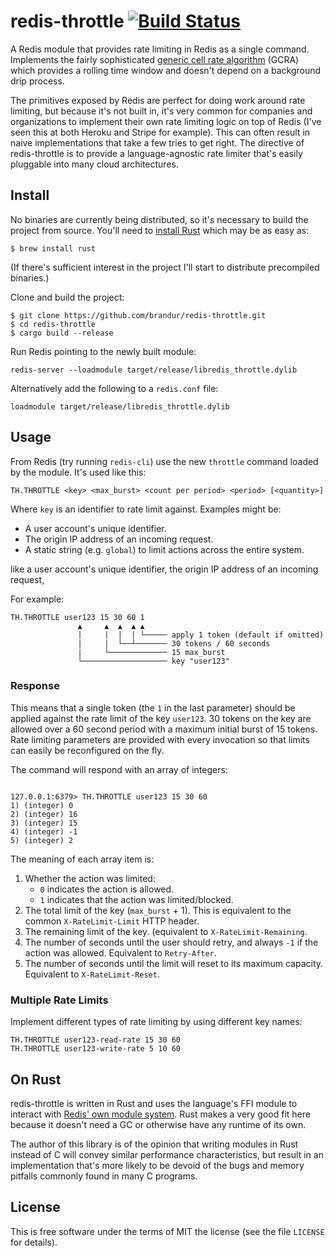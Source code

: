 # redis-throttle [![Build Status](https://travis-ci.org/brandur/redis-throttle.svg?branch=master)](https://travis-ci.org/brandur/redis-throttle)

A Redis module that provides rate limiting in Redis as a single command.
Implements the fairly sophisticated [generic cell rate algorithm][gcra] (GCRA)
which provides a rolling time window and doesn't depend on a background drip
process.

The primitives exposed by Redis are perfect for doing work around rate
limiting, but because it's not built in, it's very common for companies and
organizations to implement their own rate limiting logic on top of Redis (I've
seen this at both Heroku and Stripe for example). This can often result in
naive implementations that take a few tries to get right. The directive of
redis-throttle is to provide a language-agnostic rate limiter that's easily
pluggable into many cloud architectures.

## Install

No binaries are currently being distributed, so it's necessary to build the
project from source. You'll need to [install Rust][rust-downloads] which may be
as easy as:

```
$ brew install rust
```

(If there's sufficient interest in the project I'll start to distribute
precompiled binaries.)

Clone and build the project:

```
$ git clone https://github.com/brandur/redis-throttle.git
$ cd redis-throttle
$ cargo build --release
```

Run Redis pointing to the newly built module:

```
redis-server --loadmodule target/release/libredis_throttle.dylib
```

Alternatively add the following to a `redis.conf` file:

```
loadmodule target/release/libredis_throttle.dylib
```

## Usage

From Redis (try running `redis-cli`) use the new `throttle` command loaded by
the module. It's used like this:

```
TH.THROTTLE <key> <max_burst> <count per period> <period> [<quantity>]
```

Where `key` is an identifier to rate limit against. Examples might be:

* A user account's unique identifier.
* The origin IP address of an incoming request.
* A static string (e.g. `global`) to limit actions across the entire system.

like a user account's unique identifier, the origin IP address of an incoming
request, 

For example:

```
TH.THROTTLE user123 15 30 60 1
               ▲     ▲  ▲  ▲ ▲
               |     |  |  | └───── apply 1 token (default if omitted)
               |     |  └──┴─────── 30 tokens / 60 seconds
               |     └───────────── 15 max_burst
               └─────────────────── key "user123"
```

### Response

This means that a single token (the `1` in the last parameter) should be
applied against the rate limit of the key `user123`. 30 tokens on the key are
allowed over a 60 second period with a maximum initial burst of 15 tokens. Rate
limiting parameters are provided with every invocation so that limits can
easily be reconfigured on the fly.

The command will respond with an array of integers:

```

127.0.0.1:6379> TH.THROTTLE user123 15 30 60
1) (integer) 0
2) (integer) 16
3) (integer) 15
4) (integer) -1
5) (integer) 2
```

The meaning of each array item is:

1. Whether the action was limited:
    * `0` indicates the action is allowed.
    * `1` indicates that the action was limited/blocked.
2. The total limit of the key (`max_burst` + 1). This is equivalent to the
   common `X-RateLimit-Limit` HTTP header.
3. The remaining limit of the key. (equivalent to `X-RateLimit-Remaining`.
4. The number of seconds until the user should retry, and always `-1` if the
   action was allowed. Equivalent to `Retry-After`.
5. The number of seconds until the limit will reset to its maximum capacity.
   Equivalent to `X-RateLimit-Reset`.

### Multiple Rate Limits

Implement different types of rate limiting by using different key names:

```
TH.THROTTLE user123-read-rate 15 30 60
TH.THROTTLE user123-write-rate 5 10 60
```

## On Rust

redis-throttle is written in Rust and uses the language's FFI module to
interact with [Redis' own module system][redis-modules]. Rust makes a very good
fit here because it doesn't need a GC or otherwise have any runtime of its own.

The author of this library is of the opinion that writing modules in Rust
instead of C will convey similar performance characteristics, but result in an
implementation that's more likely to be devoid of the bugs and memory pitfalls
commonly found in many C programs.

## License

This is free software under the terms of MIT the license (see the file
`LICENSE` for details).

[gcra]: https://en.wikipedia.org/wiki/Generic_cell_rate_algorithm
[redis-modules]: https://github.com/antirez/redis/blob/unstable/src/modules/INTRO.md
[rust-downloads]: https://www.rust-lang.org/en-US/downloads.html

